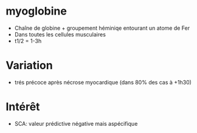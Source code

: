 # myoglobine



- Chaîne de globine + groupement héminiqe entourant un atome de Fer 
- Dans toutes les cellules musculaires 
- t1/2 = 1-3h 


# Variation


- trés précoce après nécrose myocardique (dans 80% des cas à +1h30) 


# Intérêt


- SCA: valeur prédictive négative mais aspécifique 

